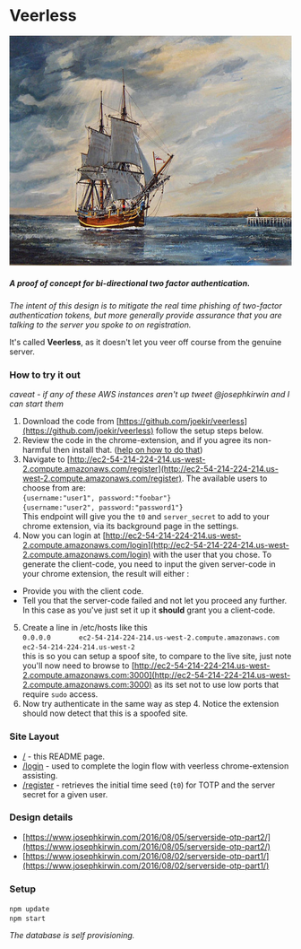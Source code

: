 # Veerless

![Bounty](/public/images/Bounty.jpg "'Bounty', painting of a replica of the Bounty entering the harbour of Ostend, Belgium; by Yasmina (1949- ), a Belgian painter specialized in marines and depictions of tall ships - Creative Commons Attribution 3.0")

##### A proof of concept for bi-directional two factor authentication.
*The intent of this design is to mitigate the real time phishing of two-factor authentication tokens, but more generally provide assurance that you are talking to the server you spoke to on registration.*

It's called **Veerless**, as it doesn't let you veer off course from the genuine server.

### How to try it out
*caveat - if any of these AWS instances aren't up tweet @josephkirwin and I can start them*

1. Download the code from [https://github.com/joekir/veerless](https://github.com/joekir/veerless) follow the setup steps below.
2. Review the code in the chrome-extension, and if you agree its non-harmful then install that. ([help on how to do that](https://developer.chrome.com/extensions/getstarted#unpacked))
3. Navigate to [http://ec2-54-214-224-214.us-west-2.compute.amazonaws.com/register](http://ec2-54-214-224-214.us-west-2.compute.amazonaws.com/register). The available users to choose from are:             
`{username:"user1", password:"foobar"}`       
`{username:"user2", password:"password1"}`            
This endpoint will give you the `t0` and `server_secret` to add to your chrome extension, via its background page in the settings.
4. Now you can login at [http://ec2-54-214-224-214.us-west-2.compute.amazonaws.com/login](http://ec2-54-214-224-214.us-west-2.compute.amazonaws.com/login) with the user that you chose. To generate the client-code, you need to input the given server-code in your chrome extension, the result will either :
  - Provide you with the client code.
  - Tell you that the server-code failed and not let you proceed any further.
In this case as you've just set it up it **should** grant you a client-code.
5. Create a line in /etc/hosts like this       
  `0.0.0.0       ec2-54-214-224-214.us-west-2.compute.amazonaws.com  ec2-54-214-224-214.us-west-2`          
   this is so you can setup a spoof site, to compare to the live site, just note you'll now need to browse to [http://ec2-54-214-224-214.us-west-2.compute.amazonaws.com:3000](http://ec2-54-214-224-214.us-west-2.compute.amazonaws.com:3000) as its set not to use low ports that require `sudo` access.
6. Now try authenticate in the same way as step 4. Notice the extension should now detect that this is a spoofed site.


### Site Layout

* [/](http://ec2-54-214-224-214.us-west-2.compute.amazonaws.com) - this README page.
* [/login](http://ec2-54-214-224-214.us-west-2.compute.amazonaws.com/login) - used to complete the login flow with veerless chrome-extension assisting.
* [/register](http://ec2-54-214-224-214.us-west-2.compute.amazonaws.com/register) - retrieves the initial time seed (`t0`) for TOTP and the server secret for a given user.

### Design details
- [https://www.josephkirwin.com/2016/08/05/serverside-otp-part2/](https://www.josephkirwin.com/2016/08/05/serverside-otp-part2/)       
- [https://www.josephkirwin.com/2016/08/02/serverside-otp-part1/](https://www.josephkirwin.com/2016/08/02/serverside-otp-part1/)

### Setup

`npm update`    
`npm start`    

*The database is self provisioning.*
